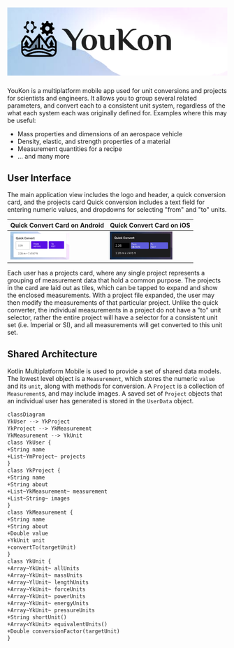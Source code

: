 # ![YouKon](assets/youkon_github_header.png)

YouKon is a multiplatform mobile app used for unit conversions and projects for scientists and engineers.
It allows you to group several related parameters, and convert each to a consistent unit system, regardless of the what each system each was originally defined for.
Examples where this may be useful:
- Mass properties and dimensions of an aerospace vehicle
- Density, elastic, and strength properties of a material
- Measurement quantities for a recipe
- ... and many more


## User Interface

The main application view includes the logo and header, a quick conversion card, and the projects card
Quick conversion includes a text field for entering numeric values, and dropdowns for selecting "from" and "to" units.

| Quick Convert Card on Android                    | Quick Convert Card on iOS                            |
|--------------------------------------------------|------------------------------------------------------|
| <img src='assets/quickConvert.png' height='64'> | <img src='assets/quickConvert-ios.jpg' height='64'> | 

Each user has a projects card, where any single project represents a grouping of measurement data that hold a common purpose.
The projects in the card are laid out as tiles, which can be tapped to expand and show the enclosed measurements. 
With a project file expanded, the user may then modify the measurements of that particular project.
Unlike the quick converter, the individual measurements in a project do not have a "to" unit selector, rather the entire project will have a selector for a consistent unit set (i.e. Imperial or SI), and all measurements will get converted to this unit set.


## Shared Architecture

Kotlin Multiplatform Mobile is used to provide a set of shared data models.
The lowest level object is a `Measurement`, which stores the numeric `value` and its `unit`, along with methods for conversion.
A `Project` is a collection of `Measurement`s, and may include images.
A saved set of `Project` objects that an individual user has generated is stored in the `UserData` object.

```mermaid
classDiagram
YkUser --> YkProject
YkProject --> YkMeasurement
YkMeasurement --> YkUnit
class YkUser {
+String name
+List~YmProject~ projects
}
class YkProject {
+String name
+String about
+List~YkMeasurement~ measurement
+List~String~ images
}
class YkMeasurement {
+String name
+String about
+Double value
+YkUnit unit
+convertTo(targetUnit)
}
class YkUnit {
+Array~YkUnit~ allUnits
+Array~YkUnit~ massUnits
+Array~YlUnit~ lengthUnits
+Array~YkUnit~ forceUnits
+Array~YkUnit~ powerUnits
+Array~YkUnit~ energyUnits
+Array~YkUnit~ pressureUnits
+String shortUnit()
+Array<YkUnit> equivalentUnits()
+Double conversionFactor(targetUnit)
}
```
